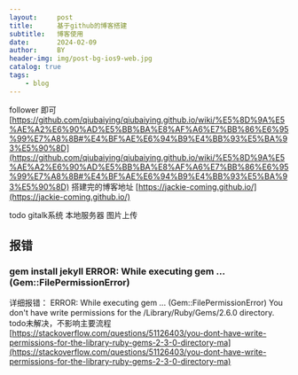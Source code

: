 ```yaml
---
layout:     post
title:      基于github的博客搭建
subtitle:   博客使用
date:       2024-02-09
author:     BY
header-img: img/post-bg-ios9-web.jpg
catalog: true
tags:
    - blog 
---
```


follower 即可[https://github.com/qiubaiying/qiubaiying.github.io/wiki/%E5%8D%9A%E5%AE%A2%E6%90%AD%E5%BB%BA%E8%AF%A6%E7%BB%86%E6%95%99%E7%A8%8B#%E4%BF%AE%E6%94%B9%E4%BB%93%E5%BA%93%E5%90%8D](https://github.com/qiubaiying/qiubaiying.github.io/wiki/%E5%8D%9A%E5%AE%A2%E6%90%AD%E5%BB%BA%E8%AF%A6%E7%BB%86%E6%95%99%E7%A8%8B#%E4%BF%AE%E6%94%B9%E4%BB%93%E5%BA%93%E5%90%8D)
搭建完的博客地址
[https://jackie-coming.github.io/](https://jackie-coming.github.io/)

todo 
gitalk系统
本地服务器
图片上传

## 报错

### gem install jekyll ERROR:  While executing gem ... (Gem::FilePermissionError)
详细报错：
ERROR:  While executing gem ... (Gem::FilePermissionError)
    You don't have write permissions for the /Library/Ruby/Gems/2.6.0 directory.
todo未解决，不影响主要流程
[https://stackoverflow.com/questions/51126403/you-dont-have-write-permissions-for-the-library-ruby-gems-2-3-0-directory-ma](https://stackoverflow.com/questions/51126403/you-dont-have-write-permissions-for-the-library-ruby-gems-2-3-0-directory-ma)


